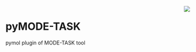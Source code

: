 <img src="https://travis-ci.org/nizamibilal/pyMODE-TASK.svg?branch=master" align="right">

# pyMODE-TASK

pymol plugin of MODE-TASK tool
